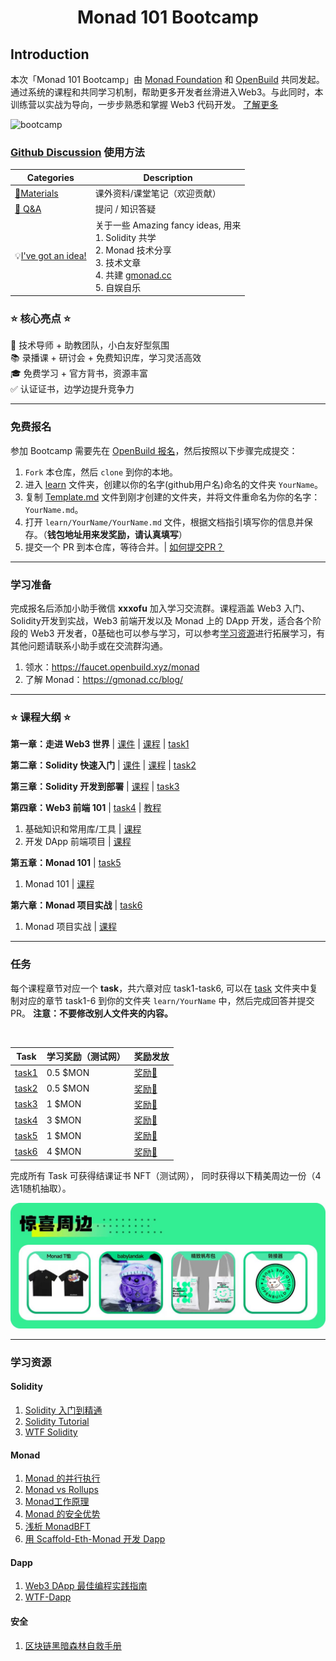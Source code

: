 
<div align="center">
    <h1>Monad 101 Bootcamp</h1>
</div>

## Introduction

本次「Monad 101 Bootcamp」由 [Monad Foundation](https://www.monad.xyz/) 和 [OpenBuild](https://openbuild.xyz/) 共同发起。通过系统的课程和共同学习机制，帮助更多开发者丝滑进入Web3。与此同时，本训练营以实战为导向，一步步熟悉和掌握 Web3 代码开发。 [了解更多](https://gmonad.cc/event/monad101/bootcamp.html)

![bootcamp](./public/bootcamp.png)


### [Github Discussion](https://github.com/openbuildxyz/Monad-101-Bootcamp/discussions) 使用方法

| Categories         | Description                                                  |
| ------------------ | ------------------------------------------------------------ |
| [🍕Materials](https://github.com/openbuildxyz/Monad-101-Bootcamp/discussions/categories/materials)         | 课外资料/课堂笔记（欢迎贡献）  |
| [🙏 Q&A](https://github.com/openbuildxyz/Monad-101-Bootcamp/discussions/categories/q-a)              | 提问 / 知识答疑   |
| 💡[I've got an idea!](https://github.com/openbuildxyz/Monad-101-Bootcamp/discussions/categories/i-ve-got-an-idea)   | 关于一些 Amazing fancy ideas, 用来<br />1. Solidity 共学 <br />2. Monad 技术分享<br />3. 技术文章<br />4. 共建 [gmonad.cc](https://gmonad.cc/)<br />5. 自娱自乐<br /> |

### ⭐ 核心亮点 ⭐

🚀 技术导师 + 助教团队，小白友好型氛围  
📚 录播课 + 研讨会 + 免费知识库，学习灵活高效  
🎓 免费学习 + 官方背书，资源丰富  
✅ 认证证书，边学边提升竞争力  

---

### 免费报名

参加 Bootcamp 需要先在 [OpenBuild 报名](https://openbuild.xyz/learn/challenges/2060691796)，然后按照以下步骤完成提交：

1. `Fork` 本仓库，然后 `clone` 到你的本地。
2. 进入 [learn](./learn) 文件夹，创建以你的名字(github用户名)命名的文件夹 `YourName`。
3. 复制 [Template.md](./Template.md) 文件到刚才创建的文件夹，并将文件重命名为你的名字：`YourName.md`。
4. 打开 `learn/YourName/YourName.md` 文件，根据文档指引填写你的信息并保存。（**钱包地址用来发奖励，请认真填写**）
5. 提交一个 PR 到本仓库，等待合并。| [如何提交PR？](https://juejin.cn/post/7021727244124962846)


---

### 学习准备

完成报名后添加小助手微信 **xxxofu** 加入学习交流群。课程涵盖 Web3 入门、Solidity开发到实战，Web3 前端开发以及 Monad 上的 DApp 开发，适合各个阶段的 Web3 开发者，0基础也可以参与学习，可以参考[学习资源](#学习资源)进行拓展学习，有其他问题请联系小助手或在交流群沟通。

1. 领水：https://faucet.openbuild.xyz/monad  
2. 了解 Monad：https://gmonad.cc/blog/  

---


### ⭐ 课程大纲 ⭐

**第一章：走进 Web3 世界**  |  [课件](https://file-cdn.openbuild.xyz/course/2060691796/Monad101_%E8%B5%B0%E8%BF%9BWeb3%E4%B8%96%E7%95%8C.pdf) | [课程](https://openbuild.xyz/learn/challenges/2060691796/1740467134) | [task1](./task/task1.md)


**第二章：Solidity 快速入门** |  [课件](https://file-cdn.openbuild.xyz/course/2060691796/Monad101_Solidity%E5%BF%AB%E9%80%9F%E5%85%A5%E9%97%A8.pdf) | [课程](https://openbuild.xyz/learn/challenges/2060691796/1740467370) |  [task2](./task/task2.md)


**第三章：Solidity 开发到部署**  |  [课程](https://openbuild.xyz/learn/challenges/2060691796/1740467534) |  [task3](./task/task3.md)


**第四章：Web3 前端 101**  |   [task4](./task/task4.md)  |  [教程](https://gmonad.cc/guide/pixel_grid_guide.html)

1. 基础知识和常用库/工具   |  [课程](https://openbuild.xyz/learn/challenges/2060691796/1740467453)  
2. 开发 DApp 前端项目  |  [课程](https://openbuild.xyz/learn/challenges/2060691796/1740467503)  


**第五章：Monad 101**  |  [task5](./task/task5.md)

1. Monad 101  |  [课程](https://openbuild.xyz/learn/challenges/2060691796/1740467432)  


**第六章：Monad 项目实战**  |  [task6](./task/task6.md)

1. Monad 项目实战  |  [课程](https://openbuild.xyz/learn/challenges/2060691796/1740467572)  


---

### 任务

每个课程章节对应一个 **task**，共六章对应 task1-task6, 可以在 [task](./task) 文件夹中复制对应的章节 task1-6 到你的文件夹 `learn/YourName` 中，然后完成回答并提交 PR。 **注意：不要修改别人文件夹的内容。**

<br>

| Task                     | 学习奖励（测试网）| 奖励发放                    |
|--------------------------|-------------------|-----------------------------|
| [task1](./task/task1.md) | 0.5 \$MON         | [奖励🎉](./reward/task1.md) |
| [task2](./task/task2.md) | 0.5 \$MON         | [奖励🎉](./reward/task2.md) |
| [task3](./task/task3.md) | 1 \$MON           | [奖励🎉](./reward/task3.md) |
| [task4](./task/task4.md) | 3 \$MON           | [奖励🎉](./reward/task4.md) |
| [task5](./task/task5.md) | 1 \$MON           | [奖励🎉](./reward/task5.md) |
| [task6](./task/task6.md) | 4 \$MON           | [奖励🎉](./reward/task6.md) |

完成所有 Task 可获得结课证书 NFT（测试网）， 同时获得以下精美周边一份（4选1随机抽取）。

![merchandise](./public/merchandise.png)

---

### 学习资源

#### Solidity

1. [Solidity 入门到精通](https://openbuild.xyz/learn/courses/95)  
2. [Solidity Tutorial](https://openbuild.xyz/learn/courses/78)   
3. [WTF Solidity](https://github.com/AmazingAng/WTF-Solidity)  

#### Monad

1. [Monad 的并行执行](https://github.com/monad-cn/docs/blob/main/articles/104_Monad%E7%9A%84%E5%B9%B6%E8%A1%8C%E6%89%A7%E8%A1%8C.md)  
2. [Monad vs Rollups ](https://gmonad.cc/blog/monad_vs_rollups.html)  
3. [Monad工作原理](https://gmonad.cc/blog/how_monad_work.html)  
4. [Monad 的安全优势](https://gmonad.cc/blog/security_benefits_of_monad.html)  
5. [浅析  MonadBFT](https://gmonad.cc/blog/monadbft_intro.html)
6. [用 Scaffold-Eth-Monad 开发 Dapp](https://docs.monad.xyz/guides/scaffold-eth-monad)  

#### Dapp 

1. [Web3 DApp 最佳编程实践指南](https://guoyu.mirror.xyz/RD-xkpoxasAU7x5MIJmiCX4gll3Cs0pAd5iM258S1Ek)  
2. [WTF-Dapp](https://github.com/WTFAcademy/WTF-Dapp)


#### 安全

1. [区块链黑暗森林自救手册](https://github.com/slowmist/Blockchain-dark-forest-selfguard-handbook/blob/main/README_CN.md)
